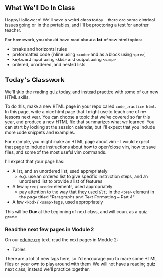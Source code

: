 ## What We'll Do In Class
Happy Halloween! We'll have a weird class today - there are some elctrical issues going on in the portables, and I'll be proctoring a test for another teacher.

For homework, you should have read about a **lot** of new html topics:
- breaks and horizontal rules
- preformatted code (inline using `<code>` and as a block using `<pre>`)
- keyboard input using `<kbd>` and output using `<samp>`
- ordered, unordered, and nested lists

## Today's Classwork

We'll skip the reading quiz today, and instead practice with some of our new HTML skills.

To do this, make a new HTML page in your repo called `code_practice.html`. In this page, write a nice html page that I might use to teach one of my lessons next year. You can choose a topic that we've covered so far this year, and produce a new HTML file that summarizes what we learned. You can start by looking at the session calendar, but I'll expect that you include more code snippets and examples.

For example, you might make an HTML page about vim - I would expect that page to include instructions about how to open/close vim, how to save files, and some of the most useful vim commands.

I'll expect that your page has:
- A list, and an unordered list, used appropriately
    - e.g. use an ordered list to give specific instruction steps, and an unordered list to provide a list of features
- A few `<pre>` / `<code>` elements, used appropriately
    - pay attention to the way that they used `&lt;` in the `<pre>` element in the page titled "Paragraphs and Text Formatting – Part 4"
- A few `<kbd>` / `<samp>` tags, used appropriately

This will be **Due** at the beginning of next class, and will count as a quiz grade.

### Read the next few pages in Module 2
On our [edube.org](https://edube.org/) text, read the next pages in Module 2:

- Tables

There are a lot of new tags here, so I'd encourage you to make some HTML files on your own to play around with them. We will not have a reading quiz next class, instead we'll practice together.